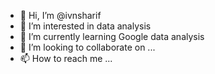 - 👋 Hi, I’m @ivnsharif
- 👀 I’m interested in data analysis 
- 🌱 I’m currently learning Google data analysis 
- 💞️ I’m looking to collaborate on ...
- 📫 How to reach me ...

<!---
evenashrif/evenashrif is a ✨ special ✨ repository because its `README.md` (this file) appears on your GitHub profile.
You can click the Preview link to take a look at your changes.
--->
